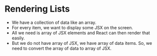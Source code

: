 # Rendering Lists

- We have a collection of data like an array.
- For every item, we want to display some JSX on the screen.
- All we need is array of JSX elements and React can then render that easily.
- But we do not have array of JSX, we have array of data items. So, we need to convert the array of data to array of JSX.
